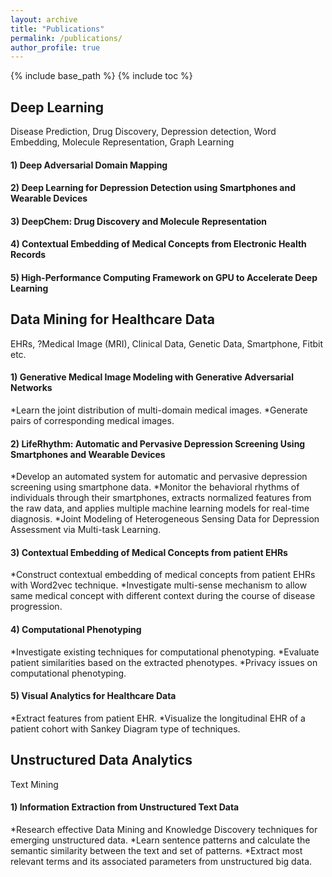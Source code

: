 ```yaml
---
layout: archive
title: "Publications"
permalink: /publications/
author_profile: true
---
```


{% include base_path %}
{% include toc %}

## Deep Learning

Disease Prediction,  Drug Discovery, Depression detection, Word Embedding, Molecule Representation, Graph Learning

#### 1) Deep Adversarial Domain Mapping

#### 2) Deep Learning for Depression Detection using Smartphones and Wearable Devices

#### 3) DeepChem: Drug Discovery and Molecule Representation

#### 4) Contextual Embedding of Medical Concepts from Electronic Health Records

#### 5) High-Performance Computing Framework on GPU to Accelerate Deep Learning


## Data Mining for Healthcare Data 

EHRs, ?Medical Image (MRI), Clinical Data, Genetic Data, Smartphone, Fitbit etc.

#### 1) Generative Medical Image Modeling with Generative Adversarial Networks 
*Learn the joint distribution of multi-domain medical images.
*Generate pairs of corresponding medical images.

#### 2) LifeRhythm: Automatic and Pervasive Depression Screening Using Smartphones and Wearable Devices
*Develop an automated system for automatic and pervasive depression screening using smartphone data.
*Monitor the behavioral rhythms of individuals through their smartphones, extracts normalized features from the raw data, and applies multiple machine learning models for real-time diagnosis.
*Joint Modeling of Heterogeneous Sensing Data for Depression Assessment via Multi-task Learning.

#### 3) Contextual Embedding of Medical Concepts from patient EHRs 
*Construct contextual embedding of medical concepts from patient EHRs with Word2vec technique.
*Investigate multi-sense mechanism to allow same medical concept with different context during the course of disease progression. 

#### 4) Computational Phenotyping 
*Investigate existing techniques for computational phenotyping.
*Evaluate patient similarities based on the extracted phenotypes.
*Privacy issues on computational phenotyping.

#### 5) Visual Analytics for Healthcare Data
*Extract features from patient EHR.
*Visualize the longitudinal EHR of a patient cohort with Sankey Diagram type of techniques.

## Unstructured Data Analytics

Text Mining

#### 1) Information Extraction from Unstructured Text Data
*Research effective Data Mining and Knowledge Discovery techniques for emerging unstructured data.
*Learn sentence patterns and calculate the semantic similarity between the text and set of patterns.
*Extract most relevant terms and its associated parameters from unstructured big data.

